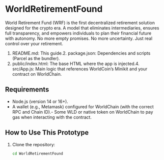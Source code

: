 # WorldRetirementFound
World Retirement Fund (WRF) is the first decentralized retirement solution designed for the crypto era. A model that eliminates intermediaries, ensures full transparency, and empowers individuals to plan their financial future with autonomy. No more empty promises. No more uncertainty. Just real control over your retirement.

1. README.md: This guide.2. package.json: Dependencies and scripts (Parcel as the bundler).
3. public/index.html: The base HTML where the app is injected.4. src/App.js: Main logic that references WorldCoin’s Minikit and your contract on WorldChain.
## Requirements
- Node.js (version 14 or 16+).
- A wallet (e.g., Metamask) configured for WorldChain (with the correct RPC and Chain ID).- Some WLD or native token on WorldChain to pay gas when interacting with the contract.
## How to Use This Prototype
1. Clone the repository:
   ```bash   git clone https://github.com/vvcc77/WorldRetirementFound.git
   cd WorldRetirementFound
